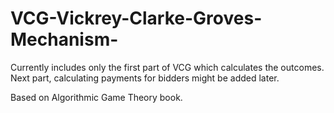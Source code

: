 # VCG-Vickrey-Clarke-Groves-Mechanism-
Currently includes only the first part of VCG which calculates the outcomes. Next part, calculating payments for bidders might be added later. 

Based on Algorithmic Game Theory book. 
